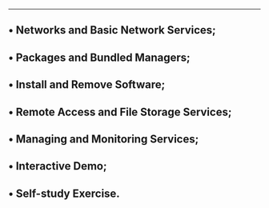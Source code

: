 -----------------------------------------------------------------------
• Networks and Basic Network Services;
-----------------------------------------------------------------------
• Packages and Bundled Managers;
-----------------------------------------------------------------------
• Install and Remove Software;
-----------------------------------------------------------------------
• Remote Access and File Storage Services;
-----------------------------------------------------------------------
• Managing and Monitoring Services;
-----------------------------------------------------------------------
• Interactive Demo;
-----------------------------------------------------------------------
• Self-study Exercise.
-----------------------------------------------------------------------
